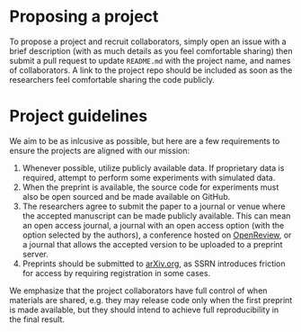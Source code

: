 # Proposing a project

To propose a project and recruit collaborators, simply open an issue with a brief description (with as much details as you feel comfortable sharing) then submit a pull request to update `README.md` with the project name, and names of collaborators. A link to the project repo should be included as soon as the researchers feel comfortable sharing the code publicly.

# Project guidelines

We aim to be as inlcusive as possible, but here are a few requirements to ensure the projects are aligned with our mission:

1. Whenever possible, utilize publicly available data. If proprietary data is required, attempt to perform some experiments with simulated data.
2. When the preprint is available, the source code for experiments must also be open sourced and be made available on GitHub.
3. The researchers agree to submit the paper to a journal or venue where the accepted manuscript can be made publicly available. This can mean an open access journal, a journal with an open access option (with the option selected by the authors), a conference hosted on [OpenReview](https://openreview.net/), or a journal that allows the accepted version to be uploaded to a preprint server.
4. Preprints should be submitted to [arXiv.org](https://arxiv.org/), as SSRN introduces friction for access by requiring registration in some cases.

We emphasize that the project collaborators have full control of when materials are shared, e.g. they may release code only when the first preprint is made available, but they should intend to achieve full reproducibility in the final result.